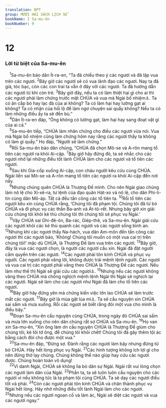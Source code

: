 ```yaml
---
translation: BPT
group: MƯƠI HAI SÁCH LỊCH SỬ
bookName: I Sa-mu-ên 
bookNumber: 9
---
```


<div class="title"><h1>12</h1><h3>Lời từ biệt của Sa-mu-ên</h3></div>
<span class="verse 1sa_12_1"> <sup>1</sup>Sa-mu-ên bảo dân Ít-ra-en, “Ta đã chiều theo ý các ngươi và đã lập vua trên các ngươi.</span>
<span class="verse 1sa_12_2"><sup>2</sup>Bây giờ các ngươi sẽ có vua lãnh đạo các ngươi. Nay ta đã già, tóc bạc, còn các con trai ta vẫn ở đây với các ngươi. Ta đã hướng dẫn các ngươi từ khi còn trẻ.</span>
<span class="verse 1sa_12_3"><sup>3</sup>Bây giờ đây, nếu ta có làm thiệt hại gì cho ai thì các ngươi phải làm chứng trước mặt CHÚA và vua mà Ngài bổ nhiệm<a data-toggle="tooltip" data-placement="bottom" title="Nguyên văn, “Đấng chịu xức dầu.” Xem thêm câu 5.">⚓</a>. Ta có ăn cắp bò hay lạc đà của ai không? Ta có làm hại hay lường gạt ai không? Ta có nhận của hối lộ để làm ngơ chuyện sai quấy không? Nếu ta có làm những điều ấy ta sẽ đền bù.”<br/></span>
<span class="verse 1sa_12_4"> <sup>4</sup>Dân Ít-ra-en đáp, “Ông không có lường gạt, làm hại hay sang đoạt vật gì của ai cả.”<br/></span>
<span class="verse 1sa_12_5"> <sup>5</sup>Sa-mu-ên tiếp, “CHÚA làm nhân chứng cho điều các ngươi vừa nói. Vua mà Ngài bổ nhiệm cũng làm chứng hôm nay rằng các ngươi thấy ta không có làm gì quấy.” Họ đáp, “Người sẽ làm chứng.”<br/></span>
<span class="verse 1sa_12_6"> <sup>6</sup>Rồi Sa-mu-ên bảo dân chúng, “CHÚA đã chọn Mô-se và A-rôn mang tổ tiên các ngươi ra khỏi Ai-cập.</span>
<span class="verse 1sa_12_7"><sup>7</sup>Bây giờ hãy đứng đó, ta sẽ nhắc cho các ngươi nhớ lại những điều tốt lành CHÚA làm cho các ngươi và tổ tiên các ngươi.<br/></span>
<span class="verse 1sa_12_8"> <sup>8</sup>Sau khi Gia-cốp xuống Ai-cập, con cháu người kêu cứu cùng CHÚA. Ngài liền sai Mô-se và A-rôn mang tổ tiên các ngươi ra khỏi Ai-cập đến nơi nầy.<br/></span>
<span class="verse 1sa_12_9"> <sup>9</sup>Nhưng chúng quên CHÚA là Thượng Đế mình. Cho nên Ngài giao chúng làm nô lệ cho Xi-xê-ra, tư lệnh của đạo quân Hát-xo và nô lệ, cho dân Phi-li-tin cùng dân Mô-áp. Tất cả đều tấn công các tổ tiên ta.</span>
<span class="verse 1sa_12_10"><sup>10</sup>Rồi tổ tiên các ngươi kêu xin cùng CHÚA rằng, ‘Chúng tôi đã phạm tội. Chúng tôi đã từ bỏ CHÚA và đi phục vụ các thần Ba-anh và Át-tô-rết. Nhưng bây giờ xin giải cứu chúng tôi khỏi kẻ thù chúng tôi thì chúng tôi sẽ phục vụ Ngài.’<br/></span>
<span class="verse 1sa_12_11"> <sup>11</sup>Vậy CHÚA sai Ghi-đê-ôn, Ba-rác, Giép-thê, và Sa-mu-ên. Ngài giải cứu các ngươi khỏi các kẻ thù quanh các ngươi và các ngươi sống bình an.</span>
<span class="verse 1sa_12_12"><sup>12</sup>Nhưng khi các ngươi thấy Na-hách, vua dân Am-môn đến tấn công các ngươi thì các ngươi bảo, ‘Không! Chúng tôi muốn có một vua cai trị trên chúng tôi!’ mặc dù CHÚA, là Thượng Đế làm vua trên các ngươi.</span>
<span class="verse 1sa_12_13"><sup>13</sup>Bây giờ, đây là vua các ngươi chọn, là người các ngươi cầu xin. Ngài đã đặt người cầm quyền trên các ngươi.</span>
<span class="verse 1sa_12_14"><sup>14</sup>Các ngươi phải tôn kính CHÚA và phục vụ người. Các ngươi phải vâng lời, không được trái mệnh lệnh người. Các ngươi và vua cai trị các ngươi phải vâng theo CHÚA là Thượng Đế các ngươi. Nếu làm như thế thì Ngài sẽ giải cứu các ngươi<a data-toggle="tooltip" data-placement="bottom" title="Câu nầy trích trong bản cổ Hi-lạp.">⚓</a>.</span>
<span class="verse 1sa_12_15"><sup>15</sup>Nhưng nếu các ngươi không vâng theo CHÚA mà chống nghịch mệnh lệnh Ngài thì Ngài sẽ nghịch lại các ngươi. Ngài sẽ làm cho các ngươi như Ngài đã làm cho tổ tiên các ngươi.<br/></span>
<span class="verse 1sa_12_16"> <sup>16</sup>Bây giờ hãy đứng yên mà chứng kiến việc lớn lao CHÚA sẽ làm trước mắt các ngươi.</span>
<span class="verse 1sa_12_17"><sup>17</sup>Bây giờ là mùa gặt lúa mì<a data-toggle="tooltip" data-placement="bottom" title="Đây là thời gian khô ráo trong xứ, vào mùa không mưa.">⚓</a>. Ta sẽ cầu nguyện xin CHÚA sai sấm và mưa xuống. Rồi các ngươi sẽ biết rằng đòi một vua cho mình là điều bậy.”<br/></span>
<span class="verse 1sa_12_18"> <sup>18</sup>Đoạn Sa-mu-ên cầu nguyện cùng CHÚA, trong ngày đó CHÚA sai sấm và mưa lớn xuống cho nên dân chúng rất sợ CHÚA và Sa-mu-ên.</span>
<span class="verse 1sa_12_19"><sup>19</sup>Họ van xin Sa-mu-ên, “Xin ông làm ơn cầu nguyện CHÚA là Thượng Đế giùm cho chúng tôi, kẻ tôi tớ ông, để chúng tôi khỏi chết! Chúng tôi đã gây thêm tội ác bằng cách đòi cho được một vua.”<br/></span>
<span class="verse 1sa_12_20"> <sup>20</sup>Sa-mu-ên đáp, “Đừng sợ. Đành rằng các ngươi làm bậy nhưng đừng từ bỏ CHÚA. Hãy hết lòng phục vụ Ngài.</span>
<span class="verse 1sa_12_21"><sup>21</sup>Các hình tượng không ích lợi gì cho nên đừng thờ lạy chúng. Chúng không thể nào giúp hay cứu các ngươi được. Chúng hoàn toàn vô dụng!<br/></span>
<span class="verse 1sa_12_22"> <sup>22</sup>Vì danh Ngài, CHÚA sẽ không lìa bỏ dân sự Ngài. Ngài rất vui lòng chọn các ngươi làm dân của Ngài.</span>
<span class="verse 1sa_12_23"><sup>23</sup>Phần ta, ta sẽ luôn luôn cầu nguyện cho các ngươi vì nếu không tức là ta phạm tội cùng CHÚA. Ta sẽ dạy các ngươi điều tốt và phải.</span>
<span class="verse 1sa_12_24"><sup>24</sup>Còn các ngươi phải tôn kính CHÚA và chân thành phục vụ Ngài hết lòng. Hãy nhớ những điều tốt lành Ngài làm cho các ngươi.</span>
<span class="verse 1sa_12_25"><sup>25</sup>Nhưng nếu các ngươi ngoan cố và làm ác, Ngài sẽ diệt các ngươi và vua các ngươi ngay.”<br/></span>
